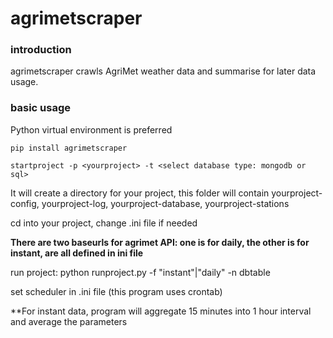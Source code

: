 # agrimetscraper


### introduction

agrimetscraper crawls AgriMet weather data and summarise for later data usage.

### basic usage

Python virtual environment is preferred

`pip install agrimetscraper`

`startproject -p <yourproject> -t <select database type: mongodb or sql>`

It will create a directory for your project, this folder will contain yourproject-config, yourproject-log, yourproject-database, yourproject-stations


cd into your project, change .ini file if needed


**There are two baseurls for agrimet API: one is for daily, the other is for instant, are all defined in ini file**

run project: python runproject.py -f "instant"|"daily" -n dbtable

set scheduler in .ini file (this program uses crontab)

**For instant data, program will aggregate 15 minutes into 1 hour interval and average the parameters

